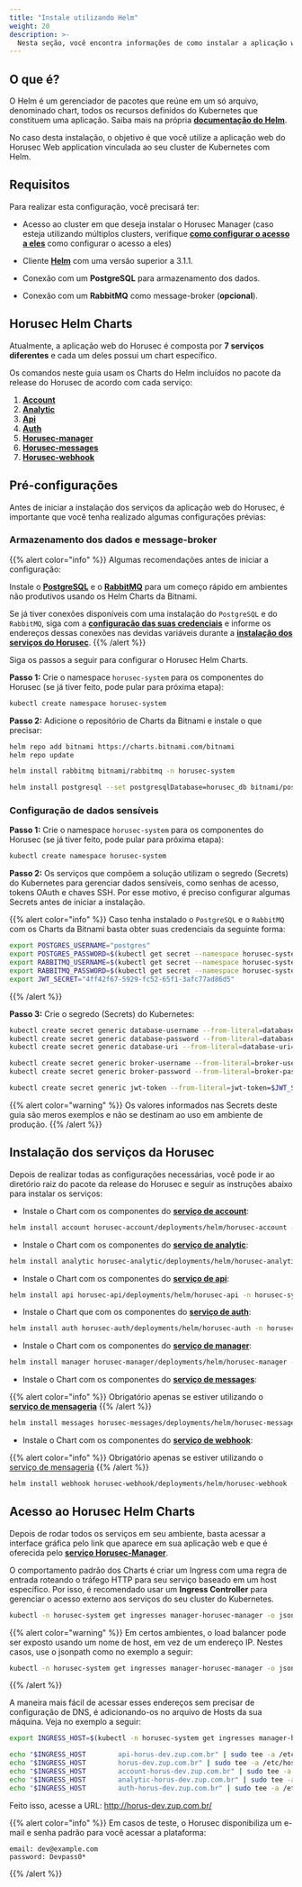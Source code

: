 ```yaml
---
title: "Instale utilizando Helm"
weight: 20
description: >-
  Nesta seção, você encontra informações de como instalar a aplicação web do Horusec utilizando Helm.
---
```


## **O que é?**

O Helm é um gerenciador de pacotes que reúne em um só arquivo, denominado chart, todos os recursos definidos do Kubernetes que constituem uma aplicação. Saiba mais na própria [**documentação do Helm**](https://helm.sh/docs/).

No caso desta instalação, o objetivo é que você utilize a aplicação web do Horusec Web application vinculada ao seu cluster de Kubernetes com Helm.

## **Requisitos**

Para realizar esta configuração, você precisará ter:

* Acesso ao cluster em que deseja instalar o Horusec Manager (caso esteja utilizando múltiplos
  clusters, verifique [**como configurar o acesso a eles**](https://kubernetes.io/docs/tasks/access-application-cluster/configure-access-multiple-clusters/)
  como configurar o acesso a eles)

* Cliente [**Helm**](https://helm.sh/docs/intro/install/) com uma versão superior a 3.1.1.

* Conexão com um **PostgreSQL** para armazenamento dos dados.

* Conexão com um **RabbitMQ** como message-broker (**opcional**).


## **Horusec Helm Charts**

Atualmente, a aplicação web do Horusec é composta por **7 serviços diferentes** e cada um deles possui um chart específico.

Os comandos neste guia usam os Charts do Helm incluídos no pacote da release do Horusec de acordo com cada serviço:

1. [**Account**](https://github.com/ZupIT/horusec/tree/master/horusec-account/deployments/helm/horusec-account)
2. [**Analytic**](https://github.com/ZupIT/horusec/tree/master/horusec-analytic/deployments/helm/horusec-analytic)
3. [**Api**](https://github.com/ZupIT/horusec/tree/master/horusec-api/deployments/helm/horusec-api)
4. [**Auth**](https://github.com/ZupIT/horusec/tree/master/horusec-auth/deployments/helm/horusec-auth)
5. [**Horusec-manager**](https://github.com/ZupIT/horusec/tree/master/horusec-manager/deployments/helm/horusec-manager)
6. [**Horusec-messages**](https://github.com/ZupIT/horusec/tree/master/horusec-messages/deployments/helm/horusec-messages)
7. [**Horusec-webhook**](https://github.com/ZupIT/horusec/tree/master/horusec-webhook/deployments/helm/horusec-webhook)

## **Pré-configurações**

Antes de iniciar a instalação dos serviços da aplicação web do Horusec, é importante que você tenha realizado algumas configurações prévias:

### **Armazenamento dos dados e message-broker**

{{% alert color="info" %}}
Algumas recomendações antes de iniciar a configuração: 

Instale o [**PostgreSQL**](https://github.com/bitnami/charts/tree/master/bitnami/postgresql) e o [**RabbitMQ**](https://github.com/bitnami/charts/tree/master/bitnami/rabbitmq) para um começo rápido em ambientes não produtivos usando os Helm Charts da Bitnami.

Se já tiver conexões disponíveis com uma instalação do `PostgreSQL` e do `RabbitMQ`, siga com a [**configuração das suas credenciais**](#configuração-de-dados-sensíveis) e informe os endereços dessas conexões nas devidas variáveis durante a [**instalação dos serviços do Horusec**](#instalação-dos-serviços-da-horusec).
{{% /alert %}}

Siga os passos a seguir para configurar o Horusec Helm Charts. 

**Passo 1:** Crie o namespace `horusec-system` para os componentes do Horusec (se já tiver feito, pode pular para próxima etapa):

```bash
kubectl create namespace horusec-system
```

**Passo 2:** Adicione o repositório de Charts da Bitnami e instale o que precisar:

```bash
helm repo add bitnami https://charts.bitnami.com/bitnami
helm repo update

helm install rabbitmq bitnami/rabbitmq -n horusec-system

helm install postgresql --set postgresqlDatabase=horusec_db bitnami/postgresql -n horusec-system
```

### **Configuração de dados sensíveis**

**Passo 1:** Crie o namespace `horusec-system` para os componentes do Horusec (se já tiver feito, pode pular para próxima etapa):

```bash
kubectl create namespace horusec-system
```

**Passo 2:** Os serviços que compõem a solução utilizam o segredo (Secrets) do Kubernetes para gerenciar dados sensíveis, como senhas de acesso, tokens OAuth e chaves SSH. Por esse motivo, é preciso configurar algumas Secrets antes de iniciar a instalação.

{{% alert color="info" %}}
Caso tenha instalado o `PostgreSQL` e o `RabbitMQ` com os Charts da Bitnami basta obter suas credenciais da
seguinte forma:

```bash
export POSTGRES_USERNAME="postgres"
export POSTGRES_PASSWORD=$(kubectl get secret --namespace horusec-system postgresql -o jsonpath="{.data.postgresql-password}" | base64 --decode)
export RABBITMQ_USERNAME=$(kubectl get secret --namespace horusec-system rabbitmq -o jsonpath="{.data.rabbitmq-password}" | base64 --decode)
export RABBITMQ_PASSWORD=$(kubectl get secret --namespace horusec-system rabbitmq -o jsonpath="{.data.rabbitmq-password}" | base64 --decode)
export JWT_SECRET="4ff42f67-5929-fc52-65f1-3afc77ad86d5"
```
{{% /alert %}}

**Passo 3:** Crie o segredo (Secrets) do Kubernetes:

```bash
kubectl create secret generic database-username --from-literal=database-username=$POSTGRES_USERNAME
kubectl create secret generic database-password --from-literal=database-password=$POSTGRES_PASSWORD
kubectl create secret generic database-uri --from-literal=database-uri=postgresql://$POSTGRES_USERNAME:$POSTGRES_PASSWORD@postgresql.horusec:5432/horusec_db?sslmode=disable

kubectl create secret generic broker-username --from-literal=broker-username=$RABBITMQ_USERNAME
kubectl create secret generic broker-password --from-literal=broker-password=$RABBITMQ_PASSWORD

kubectl create secret generic jwt-token --from-literal=jwt-token=$JWT_SECRET
```

{{% alert color="warning" %}}
Os valores informados nas Secrets deste guia são meros exemplos e não se destinam ao uso em ambiente de produção.
{{% /alert %}}


## **Instalação dos serviços da Horusec**

Depois de realizar todas as configurações necessárias, você pode ir ao diretório raiz do pacote da release do Horusec e seguir as instruções abaixo para instalar os serviços:


 * Instale o Chart com os componentes do [**serviço de account**](/docs/pt-br/web/services/account):

```bash
helm install account horusec-account/deployments/helm/horusec-account -n horusec-system
```

* Instale o Chart com os componentes do [**serviço de analytic**](/docs/pt-br/web/services/analytic):

```bash
helm install analytic horusec-analytic/deployments/helm/horusec-analytic -n horusec-system
```

* Instale o Chart com os componentes do [**serviço de api**](/docs/pt-br/web/services/api):

```bash
helm install api horusec-api/deployments/helm/horusec-api -n horusec-system
```

* Instale o Chart que com os componentes do [**serviço de auth**](/docs/pt-br/web/services/auth):

```bash
helm install auth horusec-auth/deployments/helm/horusec-auth -n horusec-system
```

* Instale o Chart com os componentes do [**serviço de manager**](/docs/pt-br/web/services/manager):

```bash
helm install manager horusec-manager/deployments/helm/horusec-manager -n horusec-system
```

* Instale o Chart com os componentes do [**serviço de messages**](/docs/pt-br/web/services/messages):

 {{% alert color="info" %}}
 Obrigatório apenas se estiver utilizando
  o [**serviço de mensageria**](/docs/pt-br/tutorials/how-to-enable-disable-messaging-service)
{{% /alert %}}

```bash
helm install messages horusec-messages/deployments/helm/horusec-messages -n horusec-system
```

* Instale o Chart com os componentes do [**serviço de webhook**](/docs/pt-br/web/services/webhook):

{{% alert color="info" %}}
Obrigatório apenas se estiver utilizando
  o [serviço de mensageria](/docs/pt-br/tutorials/how-to-enable-disable-messaging-service)
{{% /alert %}}


```bash
helm install webhook horusec-webhook/deployments/helm/horusec-webhook -n horusec-system
```

## **Acesso ao Horusec Helm Charts**

Depois de rodar todos os serviços em seu ambiente, basta acessar a interface gráfica pelo link que aparece em sua aplicação web e que é oferecida pelo [**serviço Horusec-Manager**](/docs/pt-br/web/services/manager).

O comportamento padrão dos Charts é criar um Ingress com uma regra de entrada roteando o tráfego HTTP para seu serviço baseado em um host específico. Por isso, é recomendado usar um **Ingress Controller** para gerenciar o acesso externo aos serviços do seu cluster do Kubernetes.

```bash
kubectl -n horusec-system get ingresses manager-horusec-manager -o jsonpath='{.status.loadBalancer.ingress[0].ip}'
```

{{% alert color="warning" %}}
Em certos ambientes, o load balancer pode ser exposto usando um nome de host, em vez de um endereço IP. Nestes casos, use o jsonpath como no exemplo a seguir:

```bash
kubectl -n horusec-system get ingresses manager-horusec-manager -o jsonpath='{.status.loadBalancer.ingress[0].hostname}'
```
{{% /alert %}}

A maneira mais fácil de acessar esses endereços sem precisar de configuração de DNS, é adicionando-os no arquivo de Hosts da sua máquina. Veja no exemplo a seguir:

```bash
export INGRESS_HOST=$(kubectl -n horusec-system get ingresses manager-horusec-manager -o jsonpath='{.status.loadBalancer.ingress[0].ip}')

echo "$INGRESS_HOST        api-horus-dev.zup.com.br" | sudo tee -a /etc/hosts
echo "$INGRESS_HOST        horus-dev.zup.com.br" | sudo tee -a /etc/hosts
echo "$INGRESS_HOST        account-horus-dev.zup.com.br" | sudo tee -a /etc/hosts
echo "$INGRESS_HOST        analytic-horus-dev.zup.com.br" | sudo tee -a /etc/hosts
echo "$INGRESS_HOST        auth-horus-dev.zup.com.br" | sudo tee -a /etc/hosts
```

Feito isso, acesse a URL: http://horus-dev.zup.com.br/

{{% alert color="info" %}}
Em casos de teste, o Horusec disponibiliza um e-mail e senha padrão para você acessar a plataforma:

```text
email: dev@example.com
password: Devpass0*
```
{{% /alert %}}